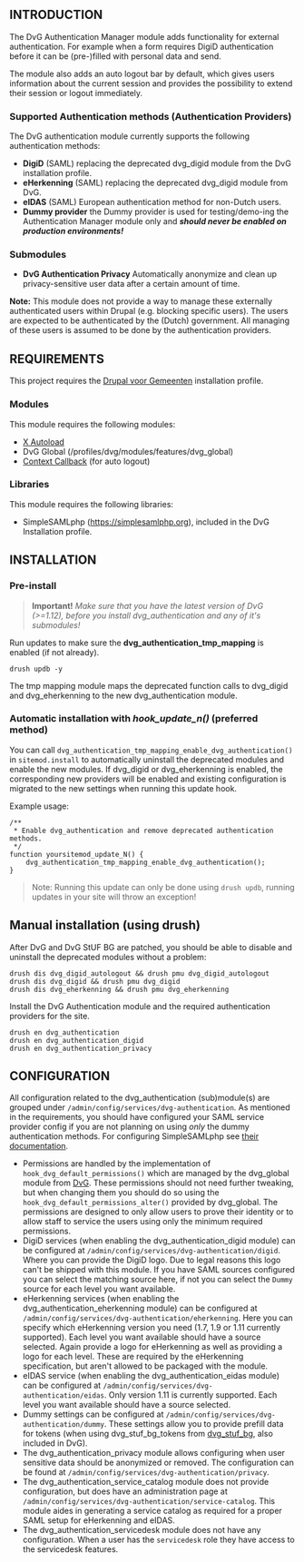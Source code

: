 INTRODUCTION
------------

The DvG Authentication Manager module adds functionality for external
authentication. For example when a form requires DigiD authentication before it
can be (pre-)filled with personal data and send.

The module also adds an auto logout bar by default, which gives users
information about the current session and provides the possibility to extend
their session or logout immediately.

### Supported Authentication methods (Authentication Providers)
The DvG authentication module currently supports the
following authentication methods:
 * **DigiD** (SAML) replacing the deprecated dvg_digid module from
   the DvG installation profile.
 * **eHerkenning** (SAML) replacing the deprecated dvg_digid module from DvG.
 * **eIDAS** (SAML) European authentication method for non-Dutch users.
 * **Dummy provider** the Dummy provider is used for testing/demo-ing the
   Authentication Manager module only and **_should never be enabled on
   production environments!_**

### Submodules
 * **DvG Authentication Privacy** Automatically anonymize and clean up
   privacy-sensitive user data after a certain amount of time.

**Note:**
This module does not provide a way to manage these externally authenticated
users within Drupal (e.g. blocking specific users). The users are expected to
be authenticated by the (Dutch) government. All managing of these users is
assumed to be done by the authentication providers.


REQUIREMENTS
------------

This project requires the [Drupal voor Gemeenten](https://www.drupal.org/project/dvg)
installation profile.

### Modules
This module requires the following modules:

 * [X Autoload](https://www.drupal.org/project/xautoload)
 * DvG Global (/profiles/dvg/modules/features/dvg_global)
 * [Context Callback](https://www.drupal.org/project/context_callback)
   (for auto logout)

### Libraries
This module requires the following libraries:
 * SimpleSAMLphp (https://simplesamlphp.org), included in the DvG
   Installation profile.


INSTALLATION
------------

### Pre-install
>**Important!**
_Make sure that you have the latest version of DvG (>=1.12), before you install
dvg_authentication and any of it's submodules!_


Run updates to make sure the **dvg_authentication_tmp_mapping** is enabled
(if not already).
```
drush updb -y
```
The tmp mapping module maps the deprecated function calls to dvg_digid and
dvg_eherkenning to the new dvg_authentication module.

### Automatic installation with _hook_update_n()_ \(preferred method\)
You can call ```dvg_authentication_tmp_mapping_enable_dvg_authentication()```
in `sitemod.install` to automatically uninstall the deprecated modules and
enable the new modules. If dvg_digid or dvg_eherkenning is enabled, the
corresponding new providers will be enabled and existing configuration is
migrated to the new settings when running this update hook.

Example usage:
```
/**
 * Enable dvg_authentication and remove deprecated authentication methods.
 */
function yoursitemod_update_N() {
    dvg_authentication_tmp_mapping_enable_dvg_authentication();
}
```

> Note: Running this update can only be done using `drush updb`, running updates
in your site will throw an exception!

## Manual installation \(using drush\)
After DvG and DvG StUF BG are patched, you should be able to disable and
uninstall the deprecated modules without a problem:
```
drush dis dvg_digid_autologout && drush pmu dvg_digid_autologout
drush dis dvg_digid && drush pmu dvg_digid
drush dis dvg_eherkenning && drush pmu dvg_eherkenning
```

Install the DvG Authentication module and the required authentication providers
for the site.
```
drush en dvg_authentication
drush en dvg_authentication_digid
drush en dvg_authentication_privacy
```


CONFIGURATION
-------------

All configuration related to the dvg_authentication (sub)module(s) are grouped
under `/admin/config/services/dvg-authentication`.
As mentioned in the requirements, you should have configured your SAML service
provider config if you are not planning on using _only_ the dummy authentication
methods. For configuring SimpleSAMLphp see [their documentation](https://simplesamlphp.org/docs/stable/simplesamlphp-sp).

 * Permissions are handled by the implementation of
   `hook_dvg_default_permissions()` which are managed by the dvg_global module
   from [DvG](https://www.drupal.org/project/dvg). These permissions should not
   need further tweaking, but when changing them you should do so using the
   `hook_dvg_default_permissions_alter()` provided by dvg_global.
   The permissions are designed to only allow users to prove their identity or
   to allow staff to service the users using only the minimum
   required permissions.
 * DigiD services (when enabling the dvg_authentication_digid module) can be
   configured at `/admin/config/services/dvg-authentication/digid`. Where you
   can provide the DigiD logo. Due to legal reasons this logo can't be shipped
   with this module. If you have SAML sources configured you can select the
   matching source here, if not you can select the `Dummy` source for each
   level you want available.
 * eHerkenning services (when enabling the dvg_authentication_eherkenning
   module) can be configured at
   `/admin/config/services/dvg-authentication/eherkenning`.
   Here you can specify which eHerkenning version you need
   (1.7, 1.9 or 1.11 currently supported). Each level you want available should
   have a source selected. Again provide a logo for eHerkenning as well as
   providing a logo for each level. These are required by the eHerkenning
   specification, but aren't allowed to be packaged with the module.
 * eIDAS service (when enabling the dvg_authentication_eidas module) can be
   configured at `/admin/config/services/dvg-authentication/eidas`.
   Only version 1.11 is currently supported. Each level you want available
   should have a source selected.
 * Dummy settings can be configured at
   `/admin/config/services/dvg-authentication/dummy`.
   These settings allow you to provide prefill data for tokens (when using
   dvg_stuf_bg_tokens from [dvg_stuf_bg](https://drupal.org/project/dvg_stuf_bg),
   also included in DvG).
 * The dvg_authentication_privacy module allows configuring when user sensitive
   data should be anonymized or removed. The configuration can be found at
   `/admin/config/services/dvg-authentication/privacy`.
 * The dvg_authentication_service_catalog module does not provide configuration,
   but does have an administration page at
   `/admin/config/services/dvg-authentication/service-catalog`.
   This module aides in generating a service catalog as required for a proper
   SAML setup for eHerkenning and eIDAS.
 * The dvg_authentication_servicedesk module does not have any configuration.
   When a user has the `servicedesk` role they have access to the
   servicedesk features.
